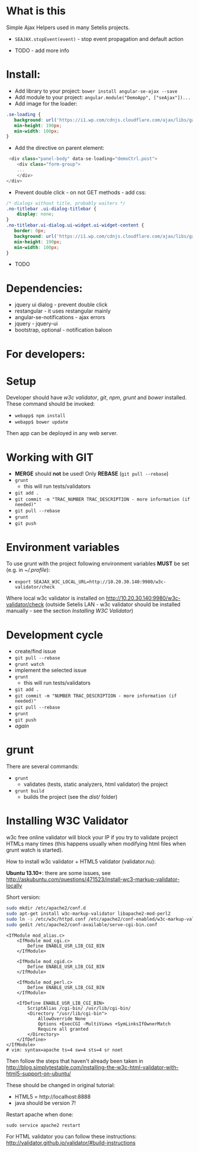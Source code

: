 # What is this

Simple Ajax Helpers used in many Setelis projects.

 - ```SEAJAX.stopEvent(event)``` - stop event propagation and default action

 - TODO - add more info

# Install:

 - Add library to your project: ```bower install angular-se-ajax --save```
 - Add module to your project: ```angular.module("DemoApp", ["seAjax"])...```
 - Add image for the loader:
```css
.se-loading {
   background: url('https://i1.wp.com/cdnjs.cloudflare.com/ajax/libs/galleriffic/2.0.1/css/loader.gif') center center no-repeat;
   min-height: 190px;
   min-width: 100px;
}
```
 - Add the directive on parent element:
```js
 <div class="panel-body" data-se-loading="demoCtrl.post">
    <div class="form-group">
    ...
    </div>
</div>
```
 - Prevent double click - on not GET methods - add css:
 ```css
 /* dialogs without title, probably waiters */
 .no-titlebar .ui-dialog-titlebar {
     display: none;
 }
 .no-titlebar.ui-dialog.ui-widget.ui-widget-content {
    border: 0px;
    background: url('https://i1.wp.com/cdnjs.cloudflare.com/ajax/libs/galleriffic/2.0.1/css/loader.gif') center center no-repeat;
    min-height: 190px;
    min-width: 100px;
 }
 ```

 - TODO

# Dependencies:
 - jquery ui dialog - prevent double click
 - restangular - it uses restangular mainly
 - angular-se-notifications - ajax errors
 - jquery - jquery-ui
 - bootstrap, optional - notification baloon

# For developers:
# Setup

Developer should have *w3c validator*, *git*, *npm*, *grunt* and *bower* installed.
These command should be invoked:
 - ```webapp$ npm install```
 - ```webapp$ bower update```

Then app can be deployed in any web server.

# Working with GIT
 - **MERGE** should **not** be used! Only **REBASE** (```git pull --rebase```)
 - ```grunt```
   - this will run tests/validators
 - ```git add .```
 - ```git commit -m "TRAC_NUMBER TRAC_DESCRIPTION - more information (if needed)"```
 - ```git pull --rebase```
 - ```grunt```
 - ```git push```

# Environment variables

To use grunt with the project following environment variables **MUST** be set (e.g. in *~/.profile*):
 - ```export SEAJAX_W3C_LOCAL_URL=http://10.20.30.140:9980/w3c-validator/check```

Where local w3c validator is installed on http://10.20.30.140:9980/w3c-validator/check (outside Setelis LAN - w3c validator should be installed manually - see the section *Installing W3C Validator*)

# Development cycle
 - create/find issue
 - ```git pull --rebase```
 - ```grunt watch```
 - implement the selected issue
 - ```grunt```
   - this will run tests/validators
 - ```git add .```
 - ```git commit -m "NUMBER TRAC_DESCRIPTION - more information (if needed)"```
 - ```git pull --rebase```
 - ```grunt```
 - ```git push```
 - *again*


# grunt
There are several commands:
 - ```grunt```
   - validates (tests, static analyzers, html validator) the project
 - ```grunt build```
   - builds the project (see the *dist/* folder)


# Installing W3C Validator
w3c free online validator will block your IP if you try to validate project HTMLs many times (this happens usually when modifying html files when grunt watch is started).

How to install w3c validator + HTML5 validator (validator.nu):

**Ubuntu 13.10+**: there are some issues, see http://askubuntu.com/questions/471523/install-wc3-markup-validator-locally


Short version:
```sh
sudo mkdir /etc/apache2/conf.d
sudo apt-get install w3c-markup-validator libapache2-mod-perl2
sudo ln -s /etc/w3c/httpd.conf /etc/apache2/conf-enabled/w3c-markup-validator.conf
sudo gedit /etc/apache2/conf-available/serve-cgi-bin.conf
```
```
<IfModule mod_alias.c>
    <IfModule mod_cgi.c>
        Define ENABLE_USR_LIB_CGI_BIN
    </IfModule>

    <IfModule mod_cgid.c>
        Define ENABLE_USR_LIB_CGI_BIN
    </IfModule>

    <IfModule mod_perl.c>
        Define ENABLE_USR_LIB_CGI_BIN
    </IfModule>

    <IfDefine ENABLE_USR_LIB_CGI_BIN>
        ScriptAlias /cgi-bin/ /usr/lib/cgi-bin/
        <Directory "/usr/lib/cgi-bin">
            AllowOverride None
            Options +ExecCGI -MultiViews +SymLinksIfOwnerMatch
            Require all granted
        </Directory>
    </IfDefine>
</IfModule>
# vim: syntax=apache ts=4 sw=4 sts=4 sr noet
 ```

Then follow the steps that haven't already been taken in http://blog.simplytestable.com/installing-the-w3c-html-validator-with-html5-support-on-ubuntu/

These should be changed in original tutorial:
 - HTML5 = http://localhost:8888
 - java should be version 7!


Restart apache when done:

```sudo service apache2 restart ```

For HTML validator you can follow these instructions: http://validator.github.io/validator/#build-instructions
